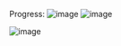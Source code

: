 Progress:
![image](https://github.com/user-attachments/assets/81898a6c-ab83-4994-9e28-d218ec6cbda8)
![image](https://github.com/user-attachments/assets/9a1187dc-8a13-49a6-86dd-be2f6b6d92db)

![image](https://github.com/user-attachments/assets/f322e07a-0506-4e19-8be7-a88cb8aa331f)

